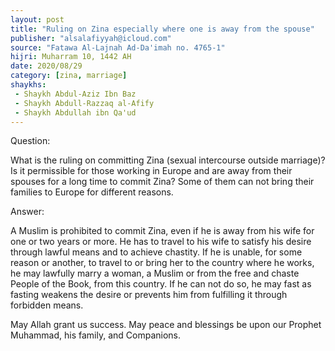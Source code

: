 ```yaml
---
layout: post
title: "Ruling on Zina especially where one is away from the spouse"
publisher: "alsalafiyyah@icloud.com"
source: "Fatawa Al-Lajnah Ad-Da'imah no. 4765-1"
hijri: Muharram 10, 1442 AH
date: 2020/08/29
category: [zina, marriage]
shaykhs: 
 - Shaykh Abdul-Aziz Ibn Baz
 - Shaykh Abdull-Razzaq al-Afify
 - Shaykh Abdullah ibn Qa'ud
---
```


Question: 

What is the ruling on committing Zina (sexual intercourse outside marriage)? Is it permissible for those working in Europe and are away from their spouses for a long time to commit Zina? Some of them can not bring their families to Europe for different reasons.

Answer:

A Muslim is prohibited to commit Zina, even if he is away from his wife for one or two years or more. He has to travel to his wife to satisfy his desire through lawful means and to achieve chastity. If he is unable, for some reason or another, to travel to or bring her to the country where he works, he may lawfully marry a woman, a Muslim or from the free and chaste People of the Book, from this country. If he can not do so, he may fast as fasting weakens the desire or prevents him from fulfilling it through forbidden means.

May Allah grant us success. May peace and blessings be upon our Prophet Muhammad, his family, and Companions.
